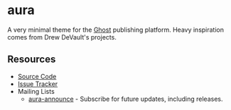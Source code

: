 # aura

A very minimal theme for the [Ghost][ghost] publishing platform. Heavy inspiration comes from Drew DeVault's projects. 

[ghost]: https://ghost.org

## Resources

* [Source Code][git]
* [Issue Tracker][todo]
* Mailing Lists
    * [aura-announce][announce-list] - Subscribe for future updates, including releases.

[git]: https://git.sr.ht/~mjorgensen/aura
[todo]: https://todo.sr.ht/~mjorgensen/aura
[announce-list]: https://lists.sr.ht/~mjorgensen/aura-announce
